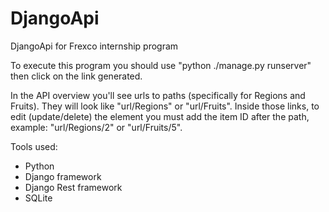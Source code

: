 # DjangoApi
DjangoApi for Frexco internship program

To execute this program you should use "python ./manage.py runserver" then click on the link generated.

In the API overview you'll see urls to paths (specifically for Regions and Fruits). They will look like "url/Regions" or "url/Fruits".
  Inside those links, to edit (update/delete) the element you must add the item ID after the path, example: "url/Regions/2" or "url/Fruits/5".
  
Tools used:
  - Python
  - Django framework
  - Django Rest framework
  - SQLite

